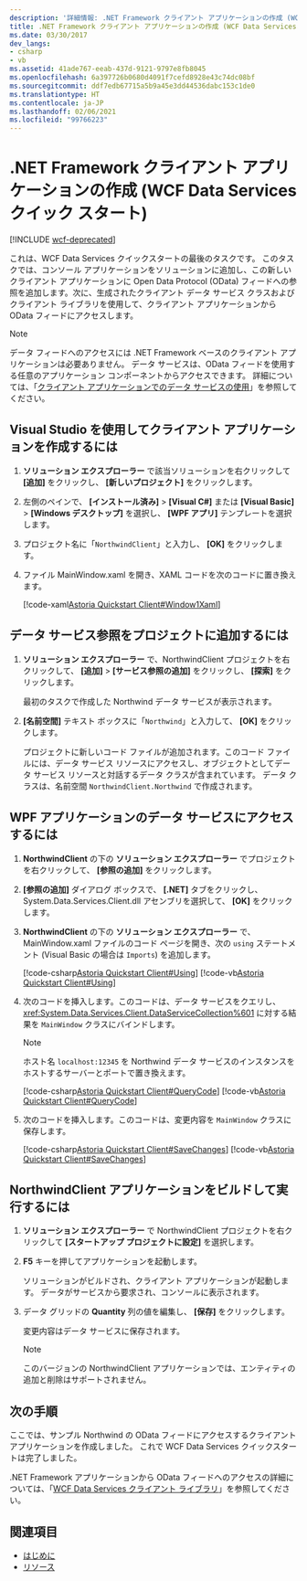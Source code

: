 ```yaml
---
description: '詳細情報: .NET Framework クライアント アプリケーションの作成 (WCF Data Services クイック スタート)'
title: .NET Framework クライアント アプリケーションの作成 (WCF Data Services クイック スタート)
ms.date: 03/30/2017
dev_langs:
- csharp
- vb
ms.assetid: 41ade767-eeab-437d-9121-9797e8fb8045
ms.openlocfilehash: 6a397726b0680d4091f7cefd8928e43c74dc08bf
ms.sourcegitcommit: ddf7edb67715a5b9a45e3dd44536dabc153c1de0
ms.translationtype: HT
ms.contentlocale: ja-JP
ms.lasthandoff: 02/06/2021
ms.locfileid: "99766223"
---
```

# <a name="creating-the-net-framework-client-application-wcf-data-services-quickstart"></a>.NET Framework クライアント アプリケーションの作成 (WCF Data Services クイック スタート)

[!INCLUDE [wcf-deprecated](~/includes/wcf-deprecated.md)]

これは、WCF Data Services クイックスタートの最後のタスクです。 このタスクでは、コンソール アプリケーションをソリューションに追加し、この新しいクライアント アプリケーションに Open Data Protocol (OData) フィードへの参照を追加します。次に、生成されたクライアント データ サービス クラスおよびクライアント ライブラリを使用して、クライアント アプリケーションから OData フィードにアクセスします。

> [!NOTE]
> データ フィードへのアクセスには .NET Framework ベースのクライアント アプリケーションは必要ありません。 データ サービスは、OData フィードを使用する任意のアプリケーション コンポーネントからアクセスできます。 詳細については、「[クライアント アプリケーションでのデータ サービスの使用](using-a-data-service-in-a-client-application-wcf-data-services.md)」を参照してください。

## <a name="to-create-the-client-application-by-using-visual-studio"></a>Visual Studio を使用してクライアント アプリケーションを作成するには

1. **ソリューション エクスプローラー** で該当ソリューションを右クリックして **[追加]** をクリックし、 **[新しいプロジェクト]** をクリックします。

2. 左側のペインで、 **[インストール済み]** > **[Visual C#]** または **[Visual Basic]** > **[Windows デスクトップ]** を選択し、 **[WPF アプリ]** テンプレートを選択します。

3. プロジェクト名に「`NorthwindClient`」と入力し、 **[OK]** をクリックします。

4. ファイル MainWindow.xaml を開き、XAML コードを次のコードに置き換えます。

     [!code-xaml[Astoria Quickstart Client#Window1Xaml](../../../../samples/snippets/visualbasic/VS_Snippets_Misc/astoria_quickstart_client/vb/window1.xaml#window1xaml)]

## <a name="to-add-a-data-service-reference-to-the-project"></a>データ サービス参照をプロジェクトに追加するには

1. **ソリューション エクスプローラー** で、NorthwindClient プロジェクトを右クリックして、 **[追加]**  >  **[サービス参照の追加]** をクリックし、 **[探索]** をクリックします。

     最初のタスクで作成した Northwind データ サービスが表示されます。

2. **[名前空間]** テキスト ボックスに「`Northwind`」と入力して、 **[OK]** をクリックします。

     プロジェクトに新しいコード ファイルが追加されます。このコード ファイルには、データ サービス リソースにアクセスし、オブジェクトとしてデータ サービス リソースと対話するデータ クラスが含まれています。 データ クラスは、名前空間 `NorthwindClient.Northwind` で作成されます。

## <a name="to-access-data-service-data-in-the-wpf-application"></a>WPF アプリケーションのデータ サービスにアクセスするには

1. **NorthwindClient** の下の **ソリューション エクスプローラー** でプロジェクトを右クリックして、 **[参照の追加]** をクリックします。

2. **[参照の追加]** ダイアログ ボックスで、 **[.NET]** タブをクリックし、System.Data.Services.Client.dll アセンブリを選択して、 **[OK]** をクリックします。

3. **NorthwindClient** の下の **ソリューション エクスプローラー** で、MainWindow.xaml ファイルのコード ページを開き、次の `using` ステートメント (Visual Basic の場合は `Imports`) を追加します。

    [!code-csharp[Astoria Quickstart Client#Using](../../../../samples/snippets/csharp/VS_Snippets_Misc/astoria_quickstart_client/cs/window1.xaml.cs#using)]
    [!code-vb[Astoria Quickstart Client#Using](../../../../samples/snippets/visualbasic/VS_Snippets_Misc/astoria_quickstart_client/vb/window1.xaml.vb#using)]

4. 次のコードを挿入します。このコードは、データ サービスをクエリし、<xref:System.Data.Services.Client.DataServiceCollection%601> に対する結果を `MainWindow` クラスにバインドします。

    > [!NOTE]
    > ホスト名 `localhost:12345` を Northwind データ サービスのインスタンスをホストするサーバーとポートで置き換えます。

     [!code-csharp[Astoria Quickstart Client#QueryCode](../../../../samples/snippets/csharp/VS_Snippets_Misc/astoria_quickstart_client/cs/window1.xaml.cs#querycode)]
     [!code-vb[Astoria Quickstart Client#QueryCode](../../../../samples/snippets/visualbasic/VS_Snippets_Misc/astoria_quickstart_client/vb/window1.xaml.vb#querycode)]

5. 次のコードを挿入します。このコードは、変更内容を `MainWindow` クラスに保存します。

     [!code-csharp[Astoria Quickstart Client#SaveChanges](../../../../samples/snippets/csharp/VS_Snippets_Misc/astoria_quickstart_client/cs/window1.xaml.cs#savechanges)]
     [!code-vb[Astoria Quickstart Client#SaveChanges](../../../../samples/snippets/visualbasic/VS_Snippets_Misc/astoria_quickstart_client/vb/window1.xaml.vb#savechanges)]

## <a name="to-build-and-run-the-northwindclient-application"></a>NorthwindClient アプリケーションをビルドして実行するには

1. **ソリューション エクスプローラー** で NorthwindClient プロジェクトを右クリックして **[スタートアップ プロジェクトに設定]** を選択します。

2. **F5** キーを押してアプリケーションを起動します。

     ソリューションがビルドされ、クライアント アプリケーションが起動します。 データがサービスから要求され、コンソールに表示されます。

3. データ グリッドの **Quantity** 列の値を編集し、 **[保存]** をクリックします。

     変更内容はデータ サービスに保存されます。

    > [!NOTE]
    > このバージョンの NorthwindClient アプリケーションでは、エンティティの追加と削除はサポートされません。

## <a name="next-steps"></a>次の手順

ここでは、サンプル Northwind の OData フィードにアクセスするクライアント アプリケーションを作成しました。 これで WCF Data Services クイックスタートは完了しました。

.NET Framework アプリケーションから OData フィードへのアクセスの詳細については、「[WCF Data Services クライアント ライブラリ](wcf-data-services-client-library.md)」を参照してください。

## <a name="see-also"></a>関連項目

- [はじめに](getting-started-with-wcf-data-services.md)
- [リソース](wcf-data-services-resources.md)
